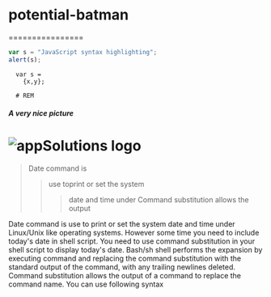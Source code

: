 # potential-batman
================

```javascript
var s = "JavaScript syntax highlighting";
alert(s);
```

```
  var s =
    {x,y};
        
  # REM
```

##### A very nice picture
![appSolutions logo](http://www.app-solutions.com/files/siteimage/logoTop2.gif)
===========

> Date command is 
>> use toprint or  set the system 
>>> date and time under Command substitution allows the output

Date command is use to print or set the system date and time under Linux/Unix like operating systems. However some time you need to include today's date in shell script. You need to use command substitution in your shell script to display today's date. Bash/sh shell performs the expansion by executing command and replacing the command substitution with the standard output of the command, with any trailing newlines deleted. Command substitution allows the output of a command to replace the command name. You can use following syntax

